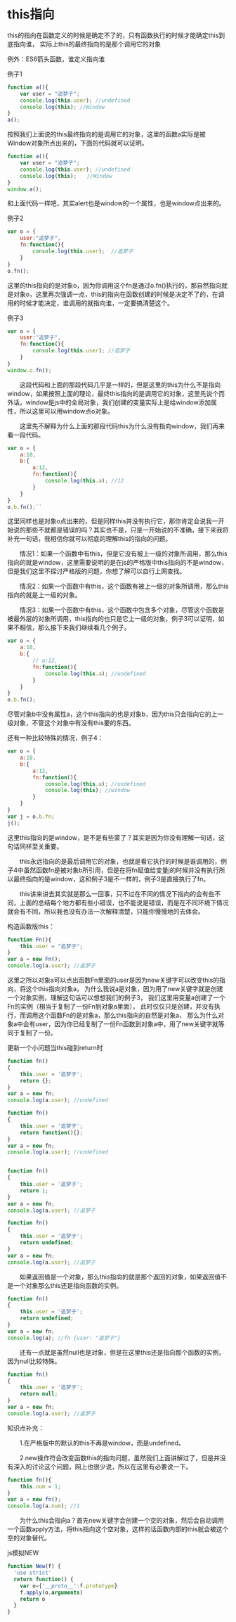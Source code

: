 # this指向
this的指向在函数定义的时候是确定不了的，只有函数执行的时候才能确定this到底指向谁，
实际上this的最终指向的是那个调用它的对象

例外：ES6箭头函数，谁定义指向谁

例子1
```js
function a(){
    var user = "追梦子";
    console.log(this.user); //undefined
    console.log(this); //Window
}
a();
```
按照我们上面说的this最终指向的是调用它的对象，这里的函数a实际是被Window对象所点出来的，下面的代码就可以证明。

```js
function a(){
    var user = "追梦子";
    console.log(this.user); //undefined
    console.log(this);　　//Window
}
window.a();
```
和上面代码一样吧，其实alert也是window的一个属性，也是window点出来的。

例子2
```js
var o = {
    user:"追梦子",
    fn:function(){
        console.log(this.user);  //追梦子
    }
}
o.fn();
```
这里的this指向的是对象o，因为你调用这个fn是通过o.fn()执行的，那自然指向就是对象o，这里再次强调一点，this的指向在函数创建的时候是决定不了的，在调用的时候才能决定，谁调用的就指向谁，一定要搞清楚这个。


例子3
```js
var o = {
    user:"追梦子",
    fn:function(){
        console.log(this.user); //追梦子
    }
}
window.o.fn();  
```
　　这段代码和上面的那段代码几乎是一样的，但是这里的this为什么不是指向window，如果按照上面的理论，最终this指向的是调用它的对象，这里先说个而外话，window是js中的全局对象，我们创建的变量实际上是给window添加属性，所以这里可以用window点o对象。

　　这里先不解释为什么上面的那段代码this为什么没有指向window，我们再来看一段代码。
```js
var o = {
    a:10,
    b:{
        a:12,
        fn:function(){
            console.log(this.a); //12
        }
    }
}
o.b.fn();``
```
这里同样也是对象o点出来的，但是同样this并没有执行它，那你肯定会说我一开始说的那些不就都是错误的吗？其实也不是，只是一开始说的不准确，接下来我将补充一句话，我相信你就可以彻底的理解this的指向的问题。

　　情况1：如果一个函数中有this，但是它没有被上一级的对象所调用，那么this指向的就是window，这里需要说明的是在js的严格版中this指向的不是window，但是我们这里不探讨严格版的问题，你想了解可以自行上网查找。

　　情况2：如果一个函数中有this，这个函数有被上一级的对象所调用，那么this指向的就是上一级的对象。

　　情况3：如果一个函数中有this，这个函数中包含多个对象，尽管这个函数是被最外层的对象所调用，this指向的也只是它上一级的对象，例子3可以证明，如果不相信，那么接下来我们继续看几个例子。

```js
var o = {
    a:10,
    b:{
        // a:12,
        fn:function(){
            console.log(this.a); //undefined
        }
    }
}
o.b.fn();
```
尽管对象b中没有属性a，这个this指向的也是对象b，因为this只会指向它的上一级对象，不管这个对象中有没有this要的东西。

还有一种比较特殊的情况，例子4：
```js
var o = {
    a:10,
    b:{
        a:12,
        fn:function(){
            console.log(this.a); //undefined
            console.log(this); //window
        }
    }
}
var j = o.b.fn;
j();
```
这里this指向的是window，是不是有些蒙了？其实是因为你没有理解一句话，这句话同样至关重要。

　　this永远指向的是最后调用它的对象，也就是看它执行的时候是谁调用的，例子4中虽然函数fn是被对象b所引用，但是在将fn赋值给变量j的时候并没有执行所以最终指向的是window，这和例子3是不一样的，例子3是直接执行了fn。

　　this讲来讲去其实就是那么一回事，只不过在不同的情况下指向的会有些不同，上面的总结每个地方都有些小错误，也不能说是错误，而是在不同环境下情况就会有不同，所以我也没有办法一次解释清楚，只能你慢慢地的去体会。


构造函数版this：
```js
function Fn(){
    this.user = "追梦子";
}
var a = new Fn();
console.log(a.user); //追梦子
```
这里之所以对象a可以点出函数Fn里面的user是因为new关键字可以改变this的指向，将这个this指向对象a，
为什么我说a是对象，因为用了new关键字就是创建一个对象实例，理解这句话可以想想我们的例子3，
我们这里用变量a创建了一个Fn的实例（相当于复制了一份Fn到对象a里面），
此时仅仅只是创建，并没有执行，而调用这个函数Fn的是对象a，那么this指向的自然是对象a，
那么为什么对象a中会有user，因为你已经复制了一份Fn函数到对象a中，用了new关键字就等同于复制了一份。

更新一个小问题当this碰到return时

```js
function fn()  
{  
    this.user = '追梦子';  
    return {};  
}
var a = new fn;  
console.log(a.user); //undefined

function fn()  
{  
    this.user = '追梦子';  
    return function(){};
}
var a = new fn;  
console.log(a.user); //undefined


function fn()  
{  
    this.user = '追梦子';  
    return 1;
}
var a = new fn;  
console.log(a.user); //追梦子

function fn()  
{  
    this.user = '追梦子';  
    return undefined;
}
var a = new fn;  
console.log(a.user); //追梦子
```
　　如果返回值是一个对象，那么this指向的就是那个返回的对象，如果返回值不是一个对象那么this还是指向函数的实例。

```js
function fn()  
{  
    this.user = '追梦子';  
    return undefined;
}
var a = new fn;  
console.log(a); //fn {user: "追梦子"}
```
　　还有一点就是虽然null也是对象，但是在这里this还是指向那个函数的实例，因为null比较特殊。

```js
function fn()  
{  
    this.user = '追梦子';  
    return null;
}
var a = new fn;  
console.log(a.user); //追梦子
```

知识点补充：

　　1.在严格版中的默认的this不再是window，而是undefined。

　　2.new操作符会改变函数this的指向问题，虽然我们上面讲解过了，但是并没有深入的讨论这个问题，网上也很少说，所以在这里有必要说一下。

```js
function fn(){
    this.num = 1;
}
var a = new fn();
console.log(a.num); //1

```
　　为什么this会指向a？首先new关键字会创建一个空的对象，然后会自动调用一个函数apply方法，将this指向这个空对象，这样的话函数内部的this就会被这个空的对象替代。

js模拟NEW
```js
function New(f) {
  'use strict'
  return function() {
    var o={'__proto__':f.prototype}
    f.apply(o,arguments)
    return o
  }
}
```




















